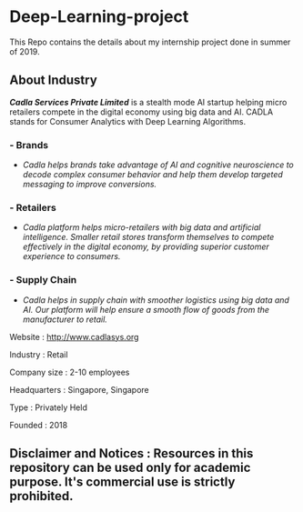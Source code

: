 # Deep-Learning-project
This Repo contains the details about my internship project done in summer of 2019.
## About Industry
***Cadla Services Private Limited*** is a stealth mode AI startup helping micro retailers compete in the digital economy using big data and AI. CADLA stands for Consumer Analytics with Deep Learning Algorithms.
### - Brands
  - *Cadla helps brands take advantage of AI and cognitive neuroscience to decode complex consumer behavior and help them develop targeted messaging to improve conversions.*
### - Retailers 
  - *Cadla platform helps micro-retailers with big data and artificial intelligence. Smaller retail stores transform themselves to compete effectively in the digital economy, by providing superior customer experience to consumers.*
### - Supply Chain 
  - *Cadla helps in supply chain with smoother logistics using big data and AI. Our platform will help ensure a smooth flow of goods from the manufacturer to retail.*

  Website : http://www.cadlasys.org

  Industry : Retail

Company size : 2-10 employees

Headquarters : Singapore, Singapore

Type : Privately Held

Founded : 2018
## Disclaimer and Notices : Resources in this repository can be used only for academic purpose. It's commercial use is strictly prohibited. 

